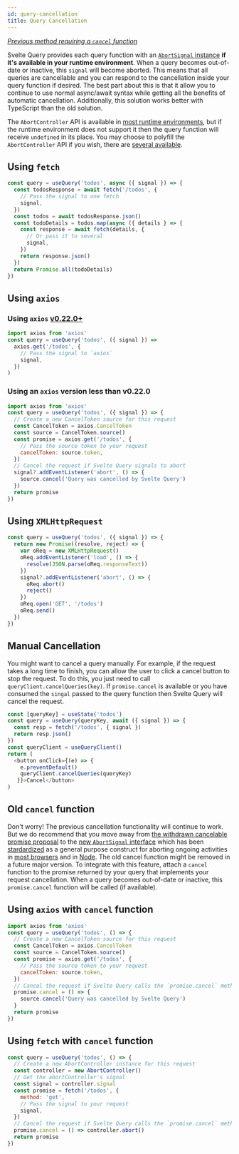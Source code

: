 ```yaml
---
id: query-cancellation
title: Query Cancellation
---
```


[_Previous method requiring a `cancel` function_](#old-cancel-function)

Svelte Query provides each query function with an [`AbortSignal` instance](https://developer.mozilla.org/docs/Web/API/AbortSignal) **if it's available in your runtime environment**. When a query becomes out-of-date or inactive, this `signal` will become aborted. This means that all queries are cancellable and you can respond to the cancellation inside your query function if desired. The best part about this is that it allow you to continue to use normal async/await syntax while getting all the benefits of automatic cancellation. Additionally, this solution works better with TypeScript than the old solution.

The `AbortController` API is available in [most runtime environments](https://developer.mozilla.org/docs/Web/API/AbortController#browser_compatibility), but if the runtime environment does not support it then the query function will receive `undefined` in its place. You may choose to polyfill the `AbortController` API if you wish, there are [several available](https://www.npmjs.com/search?q=abortcontroller%20polyfill).

## Using `fetch`

```js
const query = useQuery('todos', async ({ signal }) => {
  const todosResponse = await fetch('/todos', {
    // Pass the signal to one fetch
    signal,
  })
  const todos = await todosResponse.json()
  const todoDetails = todos.map(async ({ details } => {
    const response = await fetch(details, {
      // Or pass it to several
      signal,
    })
    return response.json()
  })
  return Promise.all(todoDetails)
})
```

## Using `axios`

### Using `axios` [v0.22.0+](https://github.com/axios/axios/releases/tag/v0.22.0)
```js
import axios from 'axios'
const query = useQuery('todos', ({ signal }) =>
  axios.get('/todos', {
    // Pass the signal to `axios`
    signal,
  })
)
```
### Using an `axios` version less than v0.22.0
```js
import axios from 'axios'
const query = useQuery('todos', ({ signal }) => {
  // Create a new CancelToken source for this request
  const CancelToken = axios.CancelToken
  const source = CancelToken.source()
  const promise = axios.get('/todos', {
    // Pass the source token to your request
    cancelToken: source.token,
  })
  // Cancel the request if Svelte Query signals to abort
  signal?.addEventListener('abort', () => {
    source.cancel('Query was cancelled by Svelte Query')
  })
  return promise
})
```

## Using `XMLHttpRequest`
```js
const query = useQuery('todos', ({ signal }) => {
  return new Promise((resolve, reject) => {
    var oReq = new XMLHttpRequest()
    oReq.addEventListener('load', () => {
      resolve(JSON.parse(oReq.responseText))
    })
    signal?.addEventListener('abort', () => {
      oReq.abort()
      reject()
    })
    oReq.open('GET', '/todos')
    oReq.send()
  })
})
```
## Manual Cancellation
You might want to cancel a query manually. For example, if the request takes a long time to finish, you can allow the user to click a cancel button to stop the request. To do this, you just need to call `queryClient.cancelQueries(key)`. If `promise.cancel` is available or you have consumed the `singal` passed to the query function then Svelte Query will cancel the request.
```js
const [queryKey] = useState('todos')
const query = useQuery(queryKey, await ({ signal }) => {
  const resp = fetch('/todos', { signal })
  return resp.json()
})
const queryClient = useQueryClient()
return (
  <button onClick={(e) => {
    e.preventDefault()
    queryClient.cancelQueries(queryKey)
   }}>Cancel</button>
)
```
## Old `cancel` function
Don't worry! The previous cancellation functionality will continue to work. But we do recommend that you move away from [the withdrawn cancelable promise proposal](https://github.com/tc39/proposal-cancelable-promises) to the [new `AbortSignal` interface](#_top) which has been [stardardized](https://dom.spec.whatwg.org/#interface-abortcontroller) as a general purpose construct for aborting ongoing activities in [most browsers](https://caniuse.com/abortcontroller) and in [Node](https://nodejs.org/api/globals.html#globals_class_abortsignal). The old cancel function might be removed in a future major version.
To integrate with this feature, attach a `cancel` function to the promise returned by your query that implements your request cancellation. When a query becomes out-of-date or inactive, this `promise.cancel` function will be called (if available).
## Using `axios` with `cancel` function

```js
import axios from 'axios'
const query = useQuery('todos', () => {
  // Create a new CancelToken source for this request
  const CancelToken = axios.CancelToken
  const source = CancelToken.source()
  const promise = axios.get('/todos', {
    // Pass the source token to your request
    cancelToken: source.token,
  })
  // Cancel the request if Svelte Query calls the `promise.cancel` method
  promise.cancel = () => {
    source.cancel('Query was cancelled by Svelte Query')
  }
  return promise
})
```

## Using `fetch` with `cancel` function

```js
const query = useQuery('todos', () => {
  // Create a new AbortController instance for this request
  const controller = new AbortController()
  // Get the abortController's signal
  const signal = controller.signal
  const promise = fetch('/todos', {
    method: 'get',
    // Pass the signal to your request
    signal,
  })
  // Cancel the request if Svelte Query calls the `promise.cancel` method
  promise.cancel = () => controller.abort()
  return promise
})